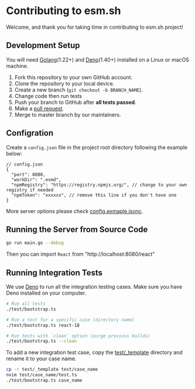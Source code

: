 # Contributing to esm.sh

Welcome, and thank you for taking time in contributing to esm.sh project!

## Development Setup

You will need [Golang](https://golang.org/)(1.22+) and [Deno](https://deno.land)(1.40+) installed on a Linux or macOS machine.

1. Fork this repository to your own GitHub account.
2. Clone the repository to your local device.
3. Create a new branch (`git checkout -b BRANCH_NAME`).
4. Change code then run tests
5. Push your branch to GitHub after **all tests passed**.
6. Make a [pull request](https://github.com/esm-dev/esm.sh/pulls).
7. Merge to master branch by our maintainers.

## Configration

Create a `config.json` file in the project root directory following the example below:

```jsonc
// config.json
{
  "port": 8080,
  "workDir": ".esmd",
  "npmRegistry": "https://registry.npmjs.org/", // change to your own registry if needed
  "npmToken": "xxxxxx", // remove this line if you don't have one
}
```

More server options please check [config.exmaple.jsonc](./config.example.jsonc).

## Running the Server from Source Code

```bash
go run main.go --debug
```

Then you can import `React` from "http://localhost:8080/react"

## Running Integration Tests

We use [Deno](https://deno.land) to run all the integration testing cases. Make sure you have Deno installed on your computer.

```bash
# Run all tests
./test/bootstrap.ts

# Run a test for a specific case (directory name)
./test/bootstrap.ts react-18

# Run tests with `clean` option (purge previous builds)
./test/bootstrap.ts --clean
```

To add a new integration test case, copy the [test/_template](./test/_template) directory and rename it to your case name.

```bash
cp -r test/_template test/case_name
nvim test/case_name/test.ts
./test/bootstrap.ts case_name
```
